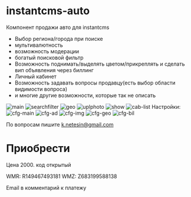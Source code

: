instantcms-auto
===============
Компонент продажи авто для instantcms
- Выбор региона/города при поиске
- мультивалютность
- возможность модерации
- богатый поисковой фильтр
- Возможность поднимать/выделять цветом/прикреплять и сделать вип объявления через биллинг
- Личный кабинет
- Возможность задавать вопросы продавцу(есть выбор области видимости вопроса)
- и многие другие возможности, которые так не описать

![main](https://raw.githubusercontent.com/knetesin/instantcms-auto/master/images/main.png)
![searchfilter](https://raw.githubusercontent.com/knetesin/instantcms-auto/master/images/searchfilter.png)
![geo](https://raw.githubusercontent.com/knetesin/instantcms-auto/master/images/geo.png)
![uplphoto](https://raw.githubusercontent.com/knetesin/instantcms-auto/master/images/uplphoto.png)
![show](https://raw.githubusercontent.com/knetesin/instantcms-auto/master/images/show.png)
![cab-list](https://raw.githubusercontent.com/knetesin/instantcms-auto/master/images/cab-list.png)
Настройки:
![cfg-main](https://raw.githubusercontent.com/knetesin/instantcms-auto/master/images/cfg-main.png)
![cfg-ad](https://raw.githubusercontent.com/knetesin/instantcms-auto/master/images/cfg-ad.png)
![cfg-img](https://raw.githubusercontent.com/knetesin/instantcms-auto/master/images/cfg-img.png)
![cfg-geo](https://raw.githubusercontent.com/knetesin/instantcms-auto/master/images/cfg-geo.png)
![cfg-bil](https://raw.githubusercontent.com/knetesin/instantcms-auto/master/images/cfg-bil.png)


По вопросам пишите k.netesin@gmail.com

Приобрести
===============
Цена 2000. код открытый

WMR: R149467493181
WMZ: Z683199588138

Email в комментарий к платежу
